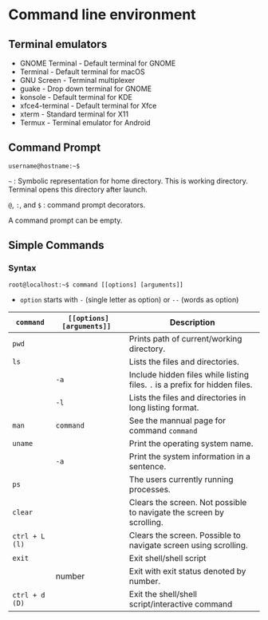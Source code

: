 # Command line environment

## Terminal emulators

- GNOME Terminal - Default terminal for GNOME
- Terminal - Default terminal for macOS
- GNU Screen - Terminal multiplexer
- guake - Drop down terminal for GNOME
- konsole - Default terminal for KDE
- xfce4-terminal - Default terminal for Xfce
- xterm - Standard terminal for X11
- Termux - Terminal emulator for Android

## Command Prompt

```terminal
username@hostname:~$ 
```

` ~ ` : Symbolic representation for home directory. This is working directory. Terminal opens this directory after launch. 

` @ `,  ` : `, and ` $ ` : command prompt decorators.

A command prompt can be empty.

## Simple Commands
### Syntax
` root@localhost:~$ command [[options] [arguments]] `
  - `option` starts with `-` (single letter as option) or `--` (words as option)

| ` command ` | `[[options] [arguments]] ` | Description |
| ----------- | ----------- | ---------- |
| ` pwd `     |             | Prints path of current/working directory. |
| ` ls `      |             | Lists the files and directories. |
|             | ` -a `      | Include hidden files while listing files. `.` is a prefix for hidden files. |
|             | ` -l `      | Lists the files and directories in long listing format. |
| ` man `     | ` command ` | See the mannual page for command ` command ` | 
| ` uname `   |             | Print the operating system name. |
|             | ` -a `      | Print the system information in a sentence. |
| ` ps `      |             | The users currently running processes. | 
| ` clear `   |             | Clears the screen.  Not possible to navigate the screen by scrolling. |
| ` ctrl + L (l) ` |        | Clears the screen. Possible to navigate screen using scrolling. 
| ` exit `    |             |  Exit shell/shell script |
|             |   number    | Exit with exit status denoted by number. |
| ` ctrl + d (D) ` |        | Exit the shell/shell script/interactive command |


